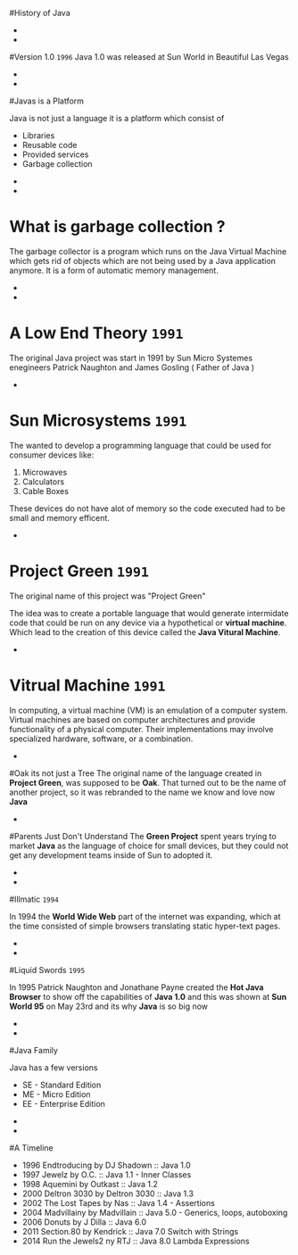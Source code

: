 #History of Java



-
-
#Version 1.0 `1996`
Java 1.0 was released at Sun World in Beautiful Las Vegas


-
-
#Javas is a Platform

Java is not just a language it is a platform which consist of 

* Libraries 
* Reusable code
* Provided services
* Garbage collection

-
-
# What is garbage collection ?

The garbage collector is a program which runs on the Java Virtual Machine which gets rid of objects which are not being used by a Java application anymore. It is a form of automatic memory management.

-
-
# A Low End Theory `1991`

The original Java project was start in 1991 by Sun Micro Systemes enegineers Patrick Naughton and James Gosling ( Father of Java )

-

# Sun Microsystems `1991`
The wanted to develop a programming language that could be used for consumer devices like:

1. Microwaves
2. Calculators
3. Cable Boxes

These devices do not have alot of memory so the code executed had to be small and memory efficent.

-
# Project Green `1991`
The original name of this project was "Project Green"

The idea was to create a portable language that would generate intermidate code that could be run on any device via a hypothetical or **virtual machine**. Which lead to the creation of this device called the **Java Vitural Machine**.

-
# Vitrual Machine `1991`
In computing, a virtual machine (VM) is an emulation of a computer system. Virtual machines are based on computer architectures and provide functionality of a physical computer. Their implementations may involve specialized hardware, software, or a combination.

-

#Oak its not just a Tree
The original name of the language created in **Project Green**, was supposed to be **Oak**. That turned out to be the name of another project, so it was rebranded to the name we know and love now **Java**

-
#Parents Just Don't Understand
The **Green Project** spent years trying to market **Java** as the language of choice for small devices, but they could not get any development teams inside of Sun to adopted it.

-
-

#Illmatic `1994`

In 1994 the **World Wide Web** part of the internet was expanding, which at the time consisted of simple browsers translating static hyper-text pages.

-
-

#Liquid Swords `1995`

In 1995 Patrick Naughton and Jonathane Payne created the **Hot Java Browser** to show off the capabilities of **Java 1.0** and this was shown at **Sun World 95** on May 23rd and its why **Java** is so big now

-
-

#Java Family

Java has a few versions

* SE - Standard Edition
* ME - Micro Edition
* EE - Enterprise Edition

-
-

#A Timeline

* 1996 Endtroducing by DJ Shadown  :: Java 1.0
* 1997 Jewelz by O.C. :: Java 1.1 - Inner Classes
* 1998 Aquemini by Outkast :: Java 1.2
* 2000 Deltron 3030 by Deltron 3030 :: Java 1.3
* 2002 The Lost Tapes by Nas :: Java 1.4 - Assertions
* 2004 Madvillainy by Madvillain :: Java 5.0 - Generics, loops, autoboxing
* 2006 Donuts by J Dilla :: Java 6.0
* 2011 Section.80 by Kendrick :: Java 7.0 Switch with Strings
* 2014 Run the Jewels2 ny RTJ :: Java 8.0 Lambda Expressions 


